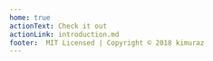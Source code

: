 ```yaml
---
home: true
actionText: Check it out
actionLink: introduction.md
footer:  MIT Licensed | Copyright © 2018 kimuraz
---
```

